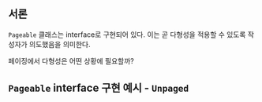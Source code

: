 ## 서론

`Pageable` 클래스는 interface로 구현되어 있다.
이는 곧 다형성을 적용할 수 있도록 작성자가 의도했음을 의미한다.

페이징에서 다형성은 어떤 상황에 필요할까?


## `Pageable` interface 구현 예시 - `Unpaged`

